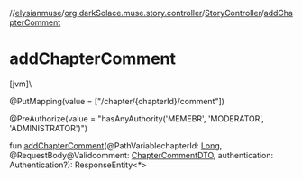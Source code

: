 //[elysianmuse](../../../index.md)/[org.darkSolace.muse.story.controller](../index.md)/[StoryController](index.md)/[addChapterComment](add-chapter-comment.md)

# addChapterComment

[jvm]\

@PutMapping(value = [&quot;/chapter/{chapterId}/comment&quot;])

@PreAuthorize(value = &quot;hasAnyAuthority('MEMEBR', 'MODERATOR', 'ADMINISTRATOR')&quot;)

fun [addChapterComment](add-chapter-comment.md)(@PathVariablechapterId: [Long](https://kotlinlang.org/api/latest/jvm/stdlib/kotlin/-long/index.html), @RequestBody@Validcomment: [ChapterCommentDTO](../../org.darkSolace.muse.story.model.dto/-chapter-comment-d-t-o/index.md), authentication: Authentication?): ResponseEntity&lt;*&gt;
